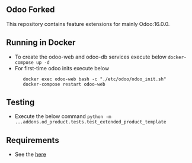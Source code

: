 Odoo Forked
----
This repository contains feature extensions for mainly Odoo:16.0.0.

Running in Docker
-------------------------
- To create the odoo-web and odoo-db services execute below
  ```docker-compose up -d```
- For first-time odoo inits execute below
  ```
	 docker exec odoo-web bash -c "./etc/odoo/odoo_init.sh"
     docker-compose restart odoo-web
  ```
  
Testing
-----------------
- Execute the below command
  ```python -m ...addons.od_product.tests.test_extended_product_template```
  
  
Requirements
----------------
- See the [here](https://hub.docker.com/_/odoo/)